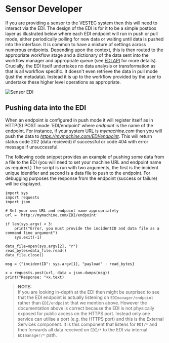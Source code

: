 # Sensor Developer

If you are providing a sensor to the VESTEC system then this will need to interact via the EDI. The design of the EDI is for it to be a simple postbox layer as illustrated below where each EDI endpoint will run in push or pull mode, either periodically polling for new data or waiting until data is pushed into the interface. It is common to have a mixture of settings across numerous endpoints. Depending upon the context, this is then routed to the appropriate workflow stage and a dictionary of the data sent into the workflow manager and appropriate queue (see [EDI API](https://github.com/VESTEC-EU/vestec-system/blob/main/Docs/external_data_interface.md) for more details). Crucially, the EDI itself undertakes no data analysis or transformation as that is all workflow specific. It doesn't even retrieve the data in pull mode (just the metadata). Instead it is up to the workflow provided by the user to undertake these higher level operations as appropriate.

![Sensor EDI](https://raw.githubusercontent.com/VESTEC-EU/vestec-system/main/Docs/sensor_data_edi.png)

## Pushing data into the EDI

When an endpoint is configured in push mode it will register itself as in HTTP(S) POST mode `EDI/endpoint' where _endpoint_ is the name of the endpoint. For instance, if your system URL is _mymachine.com_ then you will push the data to _https://mymachine.com/EDI/endpoint_. This will return status code 202 (data recieved) if successful or code 404 with error message if unsuccessful. 

The following code snippet provides an example of pushing some data from a file to the EDI (you will need to set your machine URL and endpoint name as required.) The script is run with two arguments, the first is the incident unique identifier and second is a data file to push to the endpoint. For debugging purposes the response from the endpoint (success or failure) will be displayed.

```
import sys
import requests
import json

# Set your own URL and endpoint name appropriately
url = 'http://mymachine.com/EDI/endpoint'

if len(sys.argv) < 3:
    print("Error, you must provide the incidentID and data file as a command line argument")
    sys.exit(-1)

data_file=open(sys.argv[2], "r")
read_bytes=data_file.read()
data_file.close()

msg = {"incidentID": sys.argv[1], "payload" : read_bytes}

x = requests.post(url, data = json.dumps(msg))
print("Response: "+x.text)
```

>**NOTE:**  
> If you are looking in-depth at the EDI then might be surprised to see that the EDI endpoint is actually listening on `EDImanager/endpoint` rather than `EDI/endpoint` that we mention above. However the documentation above is correct because the EDI is not physically exposed for public access on the HTTPS port. Instead only one service can utilise a port (e.g. the HTTPS port) and this is the External Services component. It is this component that listens for `EDI/*` and then forwards all data received on `EDI/*` to the EDI via internal `EDImanager/*` path.
